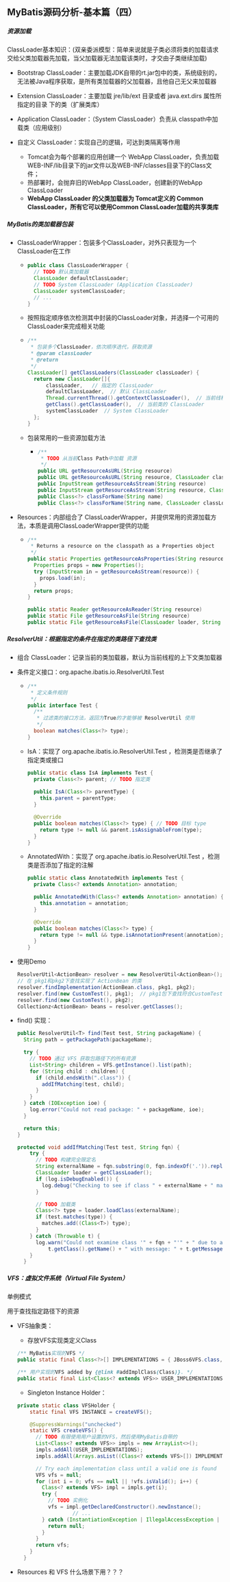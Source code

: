 ## MyBatis源码分析-基本篇（四）



##### 资源加载

ClassLoader基本知识：(双亲委派模型：简单来说就是子类必须将类的加载请求交给父类加载器先加载，当父加载器无法加载该类时，才交由子类继续加载)

-  Bootstrap ClassLoader：主要加载JDK自带的rt.jar包中的类，系统级别的，无法被Java程序获取，是所有类加载器的父加载器，且他自己无父来加载器
- Extension ClassLoader：主要加载  jre/lib/ext 目录或者 java.ext.dirs 属性所指定的目录 下的类（扩展类库）

- Application ClassLoader：（System ClassLoader）负责从 classpath中加载类（应用级别）
- 自定义 ClassLoader：实现自己的逻辑，可达到类隔离等作用
  - Tomcat会为每个部署的应用创建一个 WebApp ClassLoader，负责加载WEB-INF/lib目录下的jar文件以及WEB-INF/classes目录下的Class文件；
  - 热部署时，会抛弃旧的WebApp ClassLoader，创建新的WebApp ClassLoader
  - **WebApp ClassLoader 的父类加载器为 Tomcat定义的 Common ClassLoader，所有它可以使用Common ClassLoader加载的共享类库**



##### MyBatis的类加载器包装

- ClassLoaderWrapper：包装多个ClassLoader，对外只表现为一个ClassLoader在工作

  - ```java
    public class ClassLoaderWrapper {
      // TODO 默认类加载器
      ClassLoader defaultClassLoader;
      // TODO System ClassLoader (Application ClassLoader)
      ClassLoader systemClassLoader;
      // ...
    }
    ```

  - 按照指定顺序依次检测其中封装的ClassLoader对象，并选择一个可用的ClassLoader来完成相关功能

  - ```java
    /**
     * 包装多个ClassLoader，依次顺序迭代，获取资源
     * @param classLoader
     * @return
     */
    ClassLoader[] getClassLoaders(ClassLoader classLoader) {
      return new ClassLoader[]{
          classLoader,   // 指定的 ClassLoader
          defaultClassLoader,  // 默认 ClassLoader
          Thread.currentThread().getContextClassLoader(),  // 当前线程 Context ClassLoader
          getClass().getClassLoader(),  // 当前类的 ClassLoader
          systemClassLoader  // System ClassLoader
      };   
    }
    ```

  - 包装常用的一些资源加载方法

    - ```java
      /**
       * TODO 从当前Class Path中加载 资源
       */
      public URL getResourceAsURL(String resource)
      public URL getResourceAsURL(String resource, ClassLoader classLoader)
      public InputStream getResourceAsStream(String resource)
      public InputStream getResourceAsStream(String resource, ClassLoader classLoader) 
      public Class<?> classForName(String name)
      public Class<?> classForName(String name, ClassLoader classLoader) 
      ```

- Resources：内部组合了 ClassLoaderWrapper，并提供常用的资源加载方法，本质是调用ClassLoaderWrapper提供的功能

  - ```java
    /**
     * Returns a resource on the classpath as a Properties object
     */
    public static Properties getResourceAsProperties(String resource) throws IOException {
      Properties props = new Properties();
      try (InputStream in = getResourceAsStream(resource)) {
        props.load(in);
      }
      return props;
    }
    
    public static Reader getResourceAsReader(String resource)
    public static File getResourceAsFile(String resource)
    public static File getResourceAsFile(ClassLoader loader, String resource)
    ```



##### ResolverUtil：根据指定的条件在指定的类路径下查找类

- 组合 ClassLoader：记录当前的类加载器，默认为当前线程的上下文类加载器

- 条件定义接口：org.apache.ibatis.io.ResolverUtil.Test 

  - ```java
    /**
     * 定义条件规则
     */
    public interface Test {
      /**
       * 过滤类的接口方法，返回为True的才能够被 ResolverUtil 使用
       */
      boolean matches(Class<?> type);
    }
    ```

  - IsA：实现了 org.apache.ibatis.io.ResolverUtil.Test ，检测类是否继承了指定类或接口

    ```java
    public static class IsA implements Test {
      private Class<?> parent; // TODO 指定类
      
      public IsA(Class<?> parentType) {
        this.parent = parentType;
      }
    
      @Override
      public boolean matches(Class<?> type) { // TODO 目标 type
        return type != null && parent.isAssignableFrom(type);
      }
    }
    ```

  - AnnotatedWith：实现了 org.apache.ibatis.io.ResolverUtil.Test ，检测类是否添加了指定的注解

    ```java
    public static class AnnotatedWith implements Test {
      private Class<? extends Annotation> annotation;
    
      public AnnotatedWith(Class<? extends Annotation> annotation) {
        this.annotation = annotation;
      }
    
      @Override
      public boolean matches(Class<?> type) {
        return type != null && type.isAnnotationPresent(annotation);
      }
    }
    ```

- 使用Demo

  ```java
  ResolverUtil<ActionBean> resolver = new ResolverUtil<ActionBean>();
  // 在 pkg1和pkg2下查找实现了 ActionBean 的类
  resolver.findImplementation(ActionBean.class, pkg1, pkg2);
  resolver.find(new CustomTest(), pkg1);  // pkg1包下查找符合CustomTest的类Class
  resolver.find(new CustomTest(), pkg2);
  Collectionz<ActionBean> beans = resolver.getClasses();
  ```

- find() 实现：

  ```java
  public ResolverUtil<T> find(Test test, String packageName) {
    String path = getPackagePath(packageName);
  
    try {
      // TODO 通过 VFS 获取包路径下的所有资源
      List<String> children = VFS.getInstance().list(path);
      for (String child : children) {
        if (child.endsWith(".class")) {
          addIfMatching(test, child);
        }
      }
    } catch (IOException ioe) {
      log.error("Could not read package: " + packageName, ioe);
    }
  
    return this;
  }
  
  protected void addIfMatching(Test test, String fqn) {
      try {
        // TODO 构建完全限定名
        String externalName = fqn.substring(0, fqn.indexOf('.')).replace('/', '.');
        ClassLoader loader = getClassLoader();
        if (log.isDebugEnabled()) {
          log.debug("Checking to see if class " + externalName + " matches criteria [" + test + "]");
        }
  
        // TODO 加载类
        Class<?> type = loader.loadClass(externalName);
        if (test.matches(type)) {
          matches.add((Class<T>) type);
        }
      } catch (Throwable t) {
        log.warn("Could not examine class '" + fqn + "'" + " due to a " +
            t.getClass().getName() + " with message: " + t.getMessage());
      }
    }
  ```



##### VFS：虚拟文件系统（Virtual File System）

单例模式

用于查找指定路径下的资源

- VFS抽象类：

  - 存放VFS实现类定义Class

  ```java
  /** MyBatis实现的VFS */
  public static final Class<?>[] IMPLEMENTATIONS = { JBoss6VFS.class, DefaultVFS.class };
  
  /** 用户实现的VFS added by {@link #addImplClass(Class)}. */
  public static final List<Class<? extends VFS>> USER_IMPLEMENTATIONS = new ArrayList<>();
  ```

  - Singleton Instance Holder：

  ```java
  private static class VFSHolder {
      static final VFS INSTANCE = createVFS();
  
      @SuppressWarnings("unchecked")
      static VFS createVFS() {
        // TODO 有限使用用户设置的VFS，然后使用MyBatis自带的
        List<Class<? extends VFS>> impls = new ArrayList<>();
        impls.addAll(USER_IMPLEMENTATIONS);
        impls.addAll(Arrays.asList((Class<? extends VFS>[]) IMPLEMENTATIONS));
  
        // Try each implementation class until a valid one is found
        VFS vfs = null;
        for (int i = 0; vfs == null || !vfs.isValid(); i++) {
          Class<? extends VFS> impl = impls.get(i);
          try {
            // TODO 实例化
            vfs = impl.getDeclaredConstructor().newInstance();
  					// ...
          } catch (InstantiationException | IllegalAccessException | NoSuchMethodException | InvocationTargetException e) {
            return null;
          }
        }
        return vfs;
      }
    }
  ```

  







- Resources 和 VFS 什么场景下用？？？